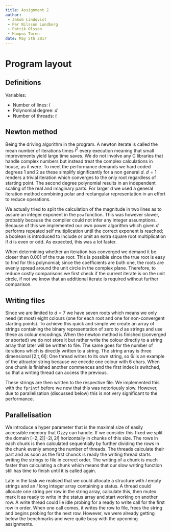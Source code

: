 ```yaml
---
title: Assignment 2
author:
 - Jakob Lindqvist
 - Per Nilsson Lundberg
 - Patrik Olsson
 - Hampus Toren
date: May 5th 2017
---
```


# Program layout

## Definitions

Variables:
 - Number of lines: $l$
 - Polynomial degree: $d$
 -  Number of threads: $t$

## Newton method

Being the driving algorithm in the program. A newton iterate is called the mean number of iterations times  $l^2$ every execution meaning that small improvements yield large time saves. We do not involve any C libraries that handle complex numbers but instead treat the complex calculations in house, as it were. To meet the performance demands we hard coded degrees 1 and 2 as these simplify significantly for a non general $d$. $d=1$ renders a trivial iteration which converges to the only root regardless of starting point. The second degree polynomial results in an independent scaling of the real and imaginary parts. For larger $d$ we used a general iteration method combining polar and rectangular representation in an effort to reduce operations.

We actually tried to split the calculation of the magnitude in two lines as to assure an integer exponent in the `pow` function. This was however slower, probably because the compiler could not infer any integer assumptions. Because of this we implemented our own power algorithm which given $d$ performs repeated self multiplication until the correct exponent is reached; a boolean is introduced to include or omit an extra square root multiplication if $d$ is even or odd. As expected, this was a lot faster.

When determining whether an iteration has converged we demand it be closer than 0.001 of the true root. This is possible since the true root is easy to find for this polynomial; since the coefficients are both one, the roots are evenly spread around the unit circle in the complex plane. Therefore, to reduce costly comparisons we first check if the current iterate is on the unit circle, if not we know that an additional iterate is required without further comparison.

## Writing files

Since we are limited to $d = 7$ we have seven roots which means we only need (at most) eight colours (one for each root and one for non-convergent starting points). To achieve this quick and simple we create an array of strings containing the binary representation of zero to $d$ as strings and use these as colour encodings. When the newton method is finished (converged or aborted) we do not store it but rather write the colour directly to a string array that later will be written to file. The same goes for the number of iterations which is directly written to a string. The string array is three dimensional $[2,$t$,6$l$]$: One thread writes to its own string, so $6l$ is an example of the attractor string because we encode one colour with 6 chars. When one chunk is finished another commences and the first index is switched, so that a writing thread can access the previous.

These strings are then written to the respective file. We implemented this with the `fprintf` before we new that this was notoriously slow. However, due to parallelisation (discussed below) this is not very significant to the performance.

## Parallelisation

We introduce a hyper parameter that is the maximal size of easily accessible memory that Ozzy can handle. If we consider this fixed we split the domain $[-2,2][-2i,2i]$ horizontally in chunks of this size. The rows in each chunk is then calculated sequentially by further dividing the rows in the chunk evenly among the number of threads. The threads calculate their part and as soon as the first chunck is ready the writing thread starts writing the strings to file in correct order. The writing of a chunk is much faster than calculating a chunk which means that our slow writing function still has time to finish until it is called again.

Late in the task we realised that we could allocate a structure with $l$ empty strings and an $l$ long integer array containing a status. A thread could allocate one string per row in the string array, calculate this, then mutex mark it as ready to write in the status array and start working on another row. A write thread could lie idle probing for a ready to write call for the first row in order. When one call comes, it writes the row to file, frees the string and begins probing for the next row. However, we were already getting below the benchmarks and were quite busy with the upcoming assignments.
 



